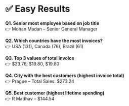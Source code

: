 # ✅ Easy Results

**Q1. Senior most employee based on job title**  
👉 Mohan Madan – Senior General Manager  



**Q2. Which countries have the most invoices?**  
👉 USA (131), Canada (76), Brazil (61)  



**Q3. Top 3 values of total invoice**  
👉 $23.76, $19.80, $19.80  



**Q4. City with the best customers (highest invoice total)**  
👉 Prague – Total Sales: $273.24  



**Q5. Best customer (highest lifetime spending)**  
👉 R Madhav – $144.54 
